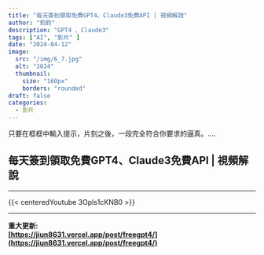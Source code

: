 ```yaml
---
title: "每天簽到領取免費GPT4、Claude3免費API | 視頻解說"
author: "鈞鈞"
description: "GPT4 、Claude3"
tags: ["AI", "影片" ]
date: "2024-04-12"
image:
  src: "/img/6_7.jpg"
  alt: "2024"
  thumbnail:
    size: "160px"
    borders: "rounded"
draft: false
categories:
  - 影片
---
```


只要在框框中輸入提示，片刻之後，一段完全符合你要求的逼真。....
<!--more-->

## 每天簽到領取免費GPT4、Claude3免費API | 視頻解說

---
{{< centeredYoutube 3Opls1cKNB0 >}}


---
**重大更新:**  
**[https://jiun8631.vercel.app/post/freegpt4/](https://jiun8631.vercel.app/post/freegpt4/)**